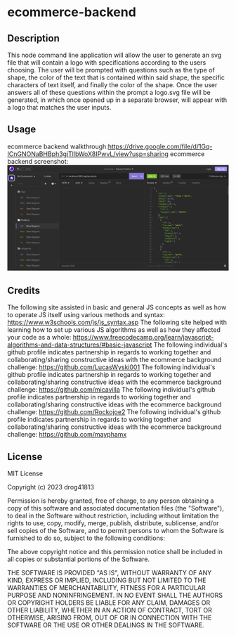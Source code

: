 # ecommerce-backend

## Description

This node command line application will allow the user to generate an svg file that will contain a logo with specifications according to the users choosing. The user will be prompted with questions such as the type of shape, the color of the text that is contained within said shape, the specific characters of text itself, and finally the color of the shape. Once the user answers all of these questions within the prompt a logo.svg file will be generated, in which once opened up in a separate browser, will appear with a logo that matches the user inputs. 

## Usage
ecommerce backend walkthrough:https://drive.google.com/file/d/1Gq-ICnGNONaBHBph3gjTllbWoX8IPwvL/view?usp=sharing 
ecommerce backend screenshot: ![Alt text](ecommerce-backend.png)




## Credits
The following site assisted in basic and general JS concepts as well as how to operate JS itself using various methods and syntax: https://www.w3schools.com/js/js_syntax.asp
The following site helped with learning how to set up various JS algorithms as well as how they affected your code as a whole: https://www.freecodecamp.org/learn/javascript-algorithms-and-data-structures/#basic-javascript
The following individual's github profile indicates partnership in regards to working together and collaborating/sharing constructive ideas with the ecommerce background challenge: https://github.com/LucasWyski001
The following individual's github profile indicates partnership in regards to working together and collaborating/sharing constructive ideas with the ecommerce background challenge: https://github.com/micavilla
The following individual's github profile indicates partnership in regards to working together and collaborating/sharing constructive ideas with the ecommerce background challenge: https://github.com/Rockojoe2 The following individual's github profile indicates partnership in regards to working together and collaborating/sharing constructive ideas with the ecommerce background challenge: https://github.com/mayphamx



## License
MIT License

Copyright (c) 2023 drog41813

Permission is hereby granted, free of charge, to any person obtaining a copy
of this software and associated documentation files (the "Software"), to deal
in the Software without restriction, including without limitation the rights
to use, copy, modify, merge, publish, distribute, sublicense, and/or sell
copies of the Software, and to permit persons to whom the Software is
furnished to do so, subject to the following conditions:

The above copyright notice and this permission notice shall be included in all
copies or substantial portions of the Software.

THE SOFTWARE IS PROVIDED "AS IS", WITHOUT WARRANTY OF ANY KIND, EXPRESS OR
IMPLIED, INCLUDING BUT NOT LIMITED TO THE WARRANTIES OF MERCHANTABILITY,
FITNESS FOR A PARTICULAR PURPOSE AND NONINFRINGEMENT. IN NO EVENT SHALL THE
AUTHORS OR COPYRIGHT HOLDERS BE LIABLE FOR ANY CLAIM, DAMAGES OR OTHER
LIABILITY, WHETHER IN AN ACTION OF CONTRACT, TORT OR OTHERWISE, ARISING FROM,
OUT OF OR IN CONNECTION WITH THE SOFTWARE OR THE USE OR OTHER DEALINGS IN THE
SOFTWARE.
